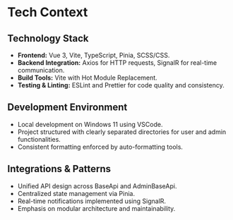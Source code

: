 # Tech Context

## Technology Stack

-   **Frontend:** Vue 3, Vite, TypeScript, Pinia, SCSS/CSS.
-   **Backend Integration:** Axios for HTTP requests, SignalR for real-time communication.
-   **Build Tools:** Vite with Hot Module Replacement.
-   **Testing & Linting:** ESLint and Prettier for code quality and consistency.

## Development Environment

-   Local development on Windows 11 using VSCode.
-   Project structured with clearly separated directories for user and admin functionalities.
-   Consistent formatting enforced by auto-formatting tools.

## Integrations & Patterns

-   Unified API design across BaseApi and AdminBaseApi.
-   Centralized state management via Pinia.
-   Real-time notifications implemented using SignalR.
-   Emphasis on modular architecture and maintainability.
